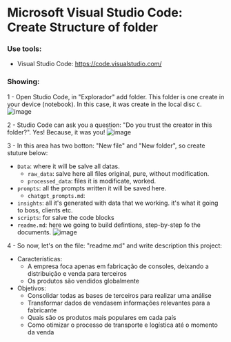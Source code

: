 # Microsoft Visual Studio Code: Create Structure of folder


### Use tools:

- Visual Studio Code: https://code.visualstudio.com/


### Showing:

1 - Open Studio Code, in "Explorador" add folder. This folder is one create in your device (notebook). In this case, it was create in the local disc ``` C ```.
![image](https://github.com/user-attachments/assets/615c1f52-9518-4782-a2c3-232b92d55f60)

2 - Studio Code can ask you a question: "Do you trust the creator in this folder?". Yes! Because, it was you!
![image](https://github.com/user-attachments/assets/6879972f-86ee-4b87-871f-38b9ab5f7c9e)

3 - In this area has two botton: "New file" and "New folder", so create stuture below: 
- ``` Data ```: where it will be salve all datas.
   * ``` raw_data ```: salve here all files original, pure, without modification.
   * ``` processed_data ```: files it is modificate, worked.
- ``` prompts ```: all the prompts written it will be saved here.
   * ``` chatgpt_prompts.md ```:
- ``` insights ```: all it's generated with data that we working. it's what it going to boss, clients etc.
- ``` scripts ```: for salve the code blocks
- ``` readme.md ```: here we going to build defintions, step-by-step fo the documents.
![image](https://github.com/user-attachments/assets/cbf2ff7b-0816-487a-887e-386ef778b3f8)

4 - So now, let's on the file: "readme.md" and write description this project:
- Características:
   * A empresa foca apenas em fabricação de consoles, deixando a distribuição e venda para terceiros
   * Os produtos são vendidos globalmente
- Objetivos:
   * Consolidar todas as bases de terceiros para realizar uma análise
   * Transformar dados de vendasem informações relevantes para a fabricante
   * Quais são os produtos mais populares em cada país
   * Como otimizar o processo de transporte e logística até o momento da venda
